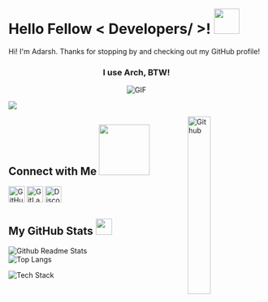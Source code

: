 <h1> Hello Fellow < Developers/ >! <img src="https://raw.githubusercontent.com/MartinHeinz/MartinHeinz/master/wave.gif" width=50px> </h1>

<p align='center'></p>

<div size='20px'>  
Hi! I'm Adarsh. Thanks for stopping by and checking out my GitHub profile!  
</div>

<h3 align="center"> I use Arch, BTW! </h3>

<p align="center">
  <img align="center" alt="GIF" src="https://static.apester.com/user-images/66/66990c9c68ef205ac02683b905a15dc5.gif"/>
</p>

![](https://komarev.com/ghpvc/?username=theCode-Breaker&color=1e1e2e&style=flat-square)

<img width="30%" align="right" alt="Github" src="https://raw.githubusercontent.com/onimur/.github/master/.resources/git-header.svg" />

<h2> Connect with Me <img src='https://raw.githubusercontent.com/ShahriarShafin/ShahriarShafin/main/Assets/handshake.gif' width="100px"> </h2>

<a href="https://github.com/theCode-Breaker" target="_blank"><img src="https://simpleicons.org/icons/github.svg" width="32" height="32" alt="GitHub"/></a>
<a href="https://gitlab.com/theCode-Breaker" target="_blank"><img src="https://simpleicons.org/icons/gitlab.svg" width="32" height="32" alt="GitLab"/></a>
<a href="https://discord.com/users/.adarsh_67" target="_blank"><img src="https://simpleicons.org/icons/discord.svg" width="32" height="32" alt="Discord"/></a>

<h2> My GitHub Stats <img src='https://media1.giphy.com/media/du3J3cXyzhj75IOgvA/giphy.gif?cid=ecf05e47x2g034i9pzwtzzsd3xgg2w9nr94t4tflbbgo3008&rid=giphy.gif' width='32px'> </h2>

![Github Readme Stats](https://github-readme-stats.vercel.app/api?username=theCode-Breaker&show_icons=true?&theme=catppuccin_mocha)  
![Top Langs](https://github-readme-stats.vercel.app/api/top-langs/?username=theCode-Breaker&layout=compact&theme=catppuccin_mocha)

![Tech Stack](https://github-readme-tech-stack.vercel.app/api/cards?title=Tech+Stack&align=center&lineCount=1&theme=catppuccin_mocha&bg=%231e1e2e&badge=%23181825&border=%236c7086&titleColor=%2394e2d5&line1=data%3Aimage%2Fsvg%2Bxml%3Bbase64%2CPHN2ZyB4bWxucz0iaHR0cDovL3d3dy53My5vcmcvMjAwMC9zdmciICB2aWV3Qm94PSIwIDAgNDggNDgiIHdpZHRoPSI0OHB4IiBoZWlnaHQ9IjQ4cHgiPjxwYXRoIGZpbGw9IiNFNjUxMDAiIGQ9Ik00MSw1SDdsMywzNGwxNCw0bDE0LTRMNDEsNUw0MSw1eiIvPjxwYXRoIGZpbGw9IiNGRjZEMDAiIGQ9Ik0yNCA4TDI0IDM5LjkgMzUuMiAzNi43IDM3LjcgOHoiLz48cGF0aCBmaWxsPSIjRkZGIiBkPSJNMjQsMjV2LTRoOC42bC0wLjcsMTEuNUwyNCwzNS4xdi00LjJsNC4xLTEuNGwwLjMtNC41SDI0eiBNMzIuOSwxN2wwLjMtNEgyNHY0SDMyLjl6Ii8%2BPHBhdGggZmlsbD0iI0VFRSIgZD0iTTI0LDMwLjl2NC4ybC03LjktMi42TDE1LjcsMjdoNGwwLjIsMi41TDI0LDMwLjl6IE0xOS4xLDE3SDI0di00aC05LjFsMC43LDEySDI0di00aC00LjZMMTkuMSwxN3oiLz48L3N2Zz4%3D%2CHTML%2C%3B)
